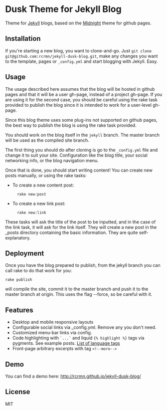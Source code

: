 Dusk Theme for Jekyll Blog
===============================

Theme for [Jekyll](http://jekyllrb.com/) blogs, based on the [Midnight](https://github.com/mattgraham/Midnight) theme for github pages.


Installation
-------------

If you're starting a new blog, you want to clone-and-go. Just
`git clone git@github.com:rcrmn/jekyll-dusk-blog.git`, make any changes
you want to the template, pages or `_config.yml` and start blogging with Jekyll. Easy.


Usage
------

The usage described here assumes that the blog will be hosted in github pages
and that it will be a user gh-page, instead of a project gh-page. If you are
using it for the second case, you should be careful using the rake task provided
to publish the blog since it is intended to work for a user-level gh-page.

Since this blog theme uses some plug-ins not supported on github pages, the best
way to publish the blog is using the rake task provided.

You should work on the blog itself in the `jekyll` branch. The master branch
will be used as the compiled site branch.

The first thing you should do after cloning is go to the `_config.yml` file and
change it to suit your site. Configuration like the blog title, your social
networking info, or the blog navigation menu.

Once that is done, you should start writing content! You can create new posts
manually, or using the rake tasks:

- To create a new content post:

        rake new:post

- To create a new link post:

        rake new:link

These tasks will ask the title of the post to be inputted, and in the case of the
link task, it will ask for the link itself. They will create a new post in the
_posts directory containing the basic information. They are quite self-explanatory.


Deployment
-----------

Once you have the blog prepared to publish, from the jekyll branch you can call
rake to do that work for you:

    rake publish

will compile the site, commit it to the master branch and push it to the master
branch at origin. This uses the flag --force, so be careful with it.


Features
--------
- Desktop and mobile responsive layouts
- Configurable social links via _config.yml. Remove any you don't need.
- Customized menu-bar links via config.
- Code highlighting with `` `...` `` and liquid `{% highlight %}` tags via pygments. See example posts. [List of language tags](http://pygments.org/docs/lexers/)
- Front-page arbitrary excerpts with tag `<!--more-->`


Demo
-----
You can find a demo here: <http://rcrmn.github.io/jekyll-dusk-blog/>

License
--------

MIT
